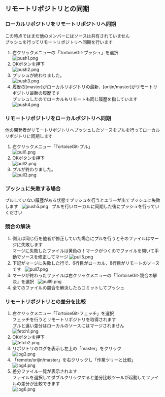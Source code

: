 ## リモートリポジトリとの同期
### ローカルリポジトリをリモートリポジトリへ同期
この時点ではまだ他のメンバーにはソースは共有されていません  
プッシュを行ってリモートリポジトリへ同期を行います

1. 右クリックメニューの「TortoiseGit-プッシュ」を選択  
![push1.png](./images/push1.png)  
2. OKボタンを押下  
![push2.png](./images/push2.png)  
3. プッシュが終わりました。  
![push3.png](./images/push3.png)  
4. 履歴の[master]がローカルリポジトリの最新、[orijin/master]がリモートリポジトリ最新の履歴です  
プッシュしたのでローカルもリモートも同じ履歴を指しています  
![push4.png](./images/push4.png)  

### リモートリポジトリをローカルポジトリへ同期
他の開発者がリモートリポジトリへプッシュしたソースをプルを行ってローカルリポジトリに同期します  

1. 右クリックメニュー「TortoiseGit-プル」  
![pull1.png](./images/pull1.png)  
2. OKボタンを押下  
![pull2.png](./images/pull2.png)  
3. プルが終わりました。  
![pull3.png](./images/pull3.png)  

### プッシュに失敗する場合
プルしていない履歴がある状態でプッシュを行うとエラーが出てプッシュに失敗します  
![push5.png](./images/push5.png)  
プルを行いローカルに同期した後にプッシュを行っていください

### 競合の解決
1. 例えば同じ行を他者が修正していた場合にプルを行うとそのファイルはマージに失敗します  
マージに失敗したファイルは黄色の！マークがつくのでファイルを開いて手動でソースを修正してマージ
![pull5.png](./images/pull5.png)  
2. 下記がマージに失敗した行で、6行目がローカル、8行目がリモートのソースです  
![pull7.png](./images/pull7.png)  
3. マージが終わったファイルは右クリックメニューの「TortoiseGit-競合の解決」を選択  
![pull9.png](./images/pull9.png)  
4. 全てのファイルの競合を解決したらコミットしてプッシュ  

### リモートリポジトリとの差分を比較
1. 右クリックメニュー「TortoiseGit-フェッチ」を選択  
フェッチを行うとリモートリポジトリを取得されます  
プルと違い差分はローカルのソースにはマージされません  
![fetch1.png](./images/fetch1.png)
2. OKボタンを押下  
![fetch2.png](./images/fetch2.png)
3. リポジトリのログを表示し左上の「master」をクリック  
![log3.png](./images/log3.png)
4. 「remote/orijin/master」を右クリックし「作業ツリーと比較」  
![log4.png](./images/log4.png)
5. 差分ファイル一覧が表示されます  
ファイルを選択してダブルクリックすると差分比較ツールが起動してファイルの差分が比較できます  
![log6.png](./images/log6.png)
